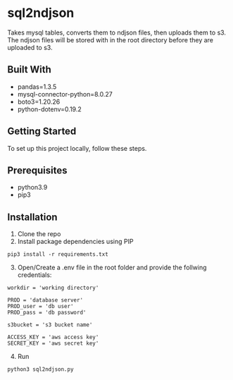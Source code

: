 # sql2ndjson
Takes mysql tables, converts them to ndjson files, then uploads them to s3. The ndjson files will be stored with in the root directory before they are uploaded to s3.

## Built With
- pandas=1.3.5
- mysql-connector-python=8.0.27
- boto3=1.20.26
- python-dotenv=0.19.2

## Getting Started
To set up this project locally, follow these steps.

## Prerequisites
- python3.9
- pip3

## Installation
1. Clone the repo
2. Install package dependencies using PIP

```
pip3 install -r requirements.txt
```
3. Open/Create a .env file in the root folder and provide the follwing credentials:
```
workdir = 'working directory'

PROD = 'database server'
PROD_user = 'db user'
PROD_pass = 'db password'

s3bucket = 's3 bucket name'

ACCESS_KEY = 'aws access key'
SECRET_KEY = 'aws secret key'
```

4. Run
```
python3 sql2ndjson.py
```

